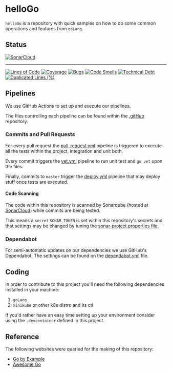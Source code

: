 # helloGo

`helloGo` is a repository with quick samples on how to do some common operations and features from `goLang`.

## Status

[![SonarCloud](https://sonarcloud.io/images/project_badges/sonarcloud-orange.svg)](https://sonarcloud.io/summary/new_code?id=rodolphocastro_hellogo)

---

[![Lines of Code](https://sonarcloud.io/api/project_badges/measure?project=rodolphocastro_hellogo&metric=ncloc)](https://sonarcloud.io/summary/new_code?id=rodolphocastro_hellogo)
[![Coverage](https://sonarcloud.io/api/project_badges/measure?project=rodolphocastro_hellogo&metric=coverage)](https://sonarcloud.io/summary/new_code?id=rodolphocastro_hellogo)
[![Bugs](https://sonarcloud.io/api/project_badges/measure?project=rodolphocastro_hellogo&metric=bugs)](https://sonarcloud.io/summary/new_code?id=rodolphocastro_hellogo)
[![Code Smells](https://sonarcloud.io/api/project_badges/measure?project=rodolphocastro_hellogo&metric=code_smells)](https://sonarcloud.io/summary/new_code?id=rodolphocastro_hellogo)
[![Technical Debt](https://sonarcloud.io/api/project_badges/measure?project=rodolphocastro_hellogo&metric=sqale_index)](https://sonarcloud.io/summary/new_code?id=rodolphocastro_hellogo)
[![Duplicated Lines (%)](https://sonarcloud.io/api/project_badges/measure?project=rodolphocastro_hellogo&metric=duplicated_lines_density)](https://sonarcloud.io/summary/new_code?id=rodolphocastro_hellogo)

## Pipelines

We use GitHub Actions to set up and execute our pipelines.

The files controlling each pipeline can be found within the [.gitHub](./.github) repository.

### Commits and Pull Requests

For every pull request the [pull-request.yml](./.github/workflows/pull-request.yml) pipeline is triggered to execute all the
tests within the project, integration and unit both.

Every commit triggers the [vet.yml](./.github/workflows/vet.yml) pipeline to run unit test and `go vet` upon the files.

Finally, commits to `master` trigger the [deploy.yml](./.github/workflows/deploy.yml) pipeline that may deploy stuff once tests are executed.

#### Code Scanning

The code within this repository is scanned by Sonarqube (hosted at [SonarCloud](https://sonarcloud.io/)) while commits are being tested. 

This means a `secret` `SONAR_TOKEN` is set within this repository's secrets and that settings may be changed by tuning the [sonar-project.properties file](sonar-project.properties).

### Dependabot

For semi-automatic updates on our dependencies we use GitHub's Dependabot. The settings can be found on
the [dependabot.yml](./.github/dependabot.yml) file.

## Coding

In order to contribute to this project you'll need the following dependencies installed in your machine:

1. `goLang`
2. `minikube` or other k8s distro and its ctl

If you'd rather have an easy time setting up your environment consider using the `.devcontainer` defined in this project.

## Reference

The following websites were queried for the making of this repository:

+ [Go by Example](https://gobyexample.com/)
+ [Awesome Go](https://github.com/avelino/awesome-go)